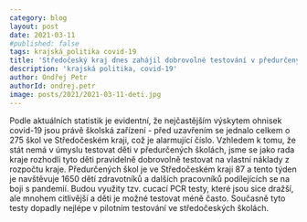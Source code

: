 ```yaml
---
category: blog
layout: post
date: 2021-03-11
#published: false
tags: krajská_politika covid-19
title: 'Středočeský kraj dnes zahájil dobrovolné testování v předurčených školách'
description: 'krajská politika, covid-19'
author: Ondřej Petr 
authorId: ondrej.petr
image: posts/2021/2021-03-11-deti.jpg
---
```


Podle aktuálních statistik je evidentní, že nejčastějším výskytem ohnisek covid-19 jsou právě školská zařízení - před uzavřením se jednalo celkem o 275 škol ve Středočeském kraji, což je alarmující číslo. Vzhledem k tomu, že stát nemá v úmyslu testovat děti v předurčených školách, jsme se jako rada kraje rozhodli tyto děti pravidelně dobrovolně testovat na vlastní náklady z rozpočtu kraje. Předurčených škol je ve Středočeském kraji 87 a tento týden je navštěvuje 1650 dětí zdravotníků a dalších pracovníků podílejících se na boji s pandemií. Budou využity tzv. cucací PCR testy, které jsou sice dražší, ale mnohem citlivější a děti je možné testovat méně často. Současně tyto testy dopadly nejlépe v pilotním testování ve středočeských školách.
